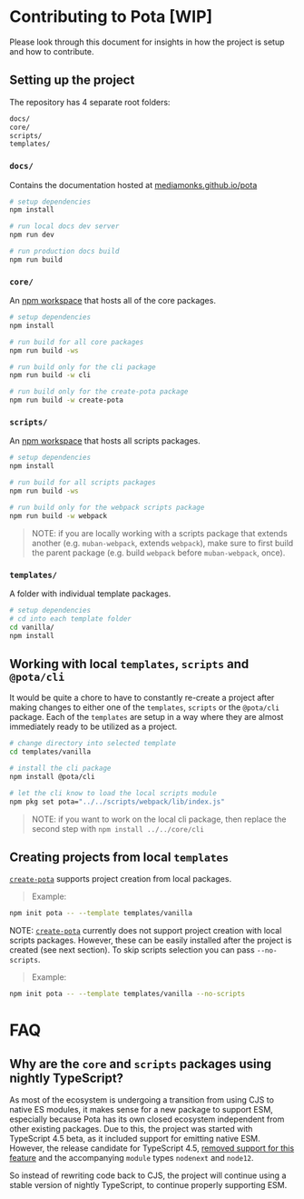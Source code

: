 # Contributing to Pota [WIP]

Please look through this document for insights in how the project is setup and how to contribute.

## Setting up the project

The repository has 4 separate root folders:

```bash
docs/
core/
scripts/
templates/
```

### `docs/`

Contains the documentation hosted at [mediamonks.github.io/pota](https://mediamonks.github.io/pota)

```bash
# setup dependencies
npm install

# run local docs dev server
npm run dev

# run production docs build
npm run build
```

### `core/`

An [npm workspace](https://docs.npmjs.com/cli/v8/using-npm/workspaces) that hosts all of the core packages.

```bash
# setup dependencies
npm install

# run build for all core packages
npm run build -ws

# run build only for the cli package
npm run build -w cli

# run build only for the create-pota package
npm run build -w create-pota
```

### `scripts/`

An [npm workspace](https://docs.npmjs.com/cli/v8/using-npm/workspaces) that hosts all scripts packages.

```bash
# setup dependencies
npm install

# run build for all scripts packages
npm run build -ws

# run build only for the webpack scripts package
npm run build -w webpack
```

> NOTE: if you are locally working with a scripts package that extends another (e.g. `muban-webpack`, extends `webpack`),
> make sure to first build the parent package (e.g. build `webpack` before `muban-webpack`, once).

### `templates/`

A folder with individual template packages.

```bash
# setup dependencies
# cd into each template folder
cd vanilla/
npm install
```

## Working with local `templates`, `scripts` and `@pota/cli`

It would be quite a chore to have to constantly re-create a project after making changes to either one of the `templates`, `scripts` or the `@pota/cli` package. Each of the `templates` are setup in a way where they are almost immediately ready to be utilized as a project.

```bash
# change directory into selected template
cd templates/vanilla

# install the cli package
npm install @pota/cli

# let the cli know to load the local scripts module
npm pkg set pota="../../scripts/webpack/lib/index.js"
```

> NOTE: if you want to work on the local cli package, then replace the second step with `npm install ../../core/cli`

## Creating projects from local `templates`

[`create-pota`](core/create-pota) supports project creation from local packages.

> Example:

```bash
npm init pota -- --template templates/vanilla
```

NOTE: [`create-pota`](core/create-pota) currently does not support project creation with local scripts packages.
However, these can be easily installed after the project is created (see next section). To skip scripts selection you can pass `--no-scripts`.

> Example:

```bash
npm init pota -- --template templates/vanilla --no-scripts
```

# FAQ

## Why are the `core` and `scripts` packages using nightly TypeScript?

As most of the ecosystem is undergoing a transition from using CJS to native ES modules, it makes
sense for a new package to support ESM, especially because Pota has its own closed ecosystem
independent from other existing packages. Due to this, the project was started with TypeScript 4.5
beta, as it included support for emitting native ESM. However, the release candidate for TypeScript
4.5,
[removed support for this feature](https://devblogs.microsoft.com/typescript/announcing-typescript-4-5-rc/#esm-nodejs)
and the accompanying `module` types `nodenext` and `node12`.

So instead of rewriting code back to CJS, the project will continue using a stable version of
nightly TypeScript, to continue properly supporting ESM.
